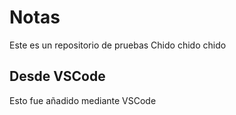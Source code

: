 # Notas
Este es un repositorio de pruebas
Chido chido chido

## Desde VSCode
Esto fue añadido mediante VSCode